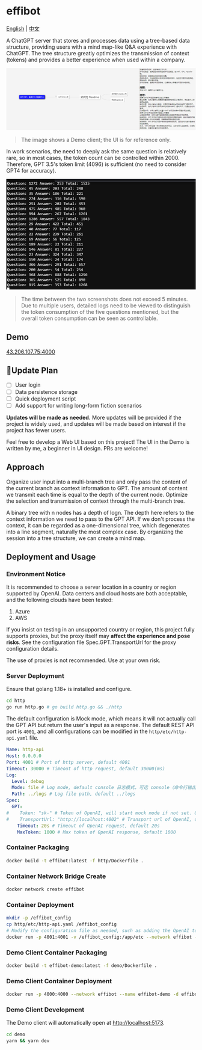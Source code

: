 # effibot

[English](./README.md) | [中文](./README_CN.md)

A ChatGPT server that stores and processes data using a tree-based data structure, providing users with a mind map-like 
Q&A experience with ChatGPT. The tree structure greatly optimizes the transmission of context (tokens) and provides 
a better experience when used within a company.

![Demo](docs/demo.png)

> The image shows a Demo client; the UI is for reference only.

In work scenarios, the need to deeply ask the same question is relatively rare, so in most cases, the token count can be 
controlled within 2000. Therefore, GPT 3.5's token limit (4096) is sufficient (no need to consider GPT4 for accuracy).

![Data](docs/data.png)

> The time between the two screenshots does not exceed 5 minutes. Due to multiple users, detailed logs need to be viewed 
> to distinguish the token consumption of the five questions mentioned, but the overall token consumption can be seen as 
> controllable.

## Demo

[43.206.107.75:4000](http://43.206.107.75:4000)

## 📢Update Plan

- [ ] User login
- [ ] Data persistence storage
- [ ] Quick deployment script
- [ ] Add support for writing long-form fiction scenarios

**Updates will be made as needed.** More updates will be provided if the project is widely used, and updates will be 
made based on interest if the project has fewer users.

Feel free to develop a Web UI based on this project! The UI in the Demo is written by me, a beginner in UI design. 
PRs are welcome!

## Approach

Organize user input into a multi-branch tree and only pass the content of the current branch as context information to 
GPT. The amount of content we transmit each time is equal to the depth of the current node. Optimize the selection and 
transmission of context through the multi-branch tree.

A binary tree with n nodes has a depth of logn. The depth here refers to the context information we need to pass to the 
GPT API. If we don't process the context, it can be regarded as a one-dimensional tree, which degenerates into a line 
segment, naturally the most complex case. By organizing the session into a tree structure, we can create a mind map.

## Deployment and Usage

### Environment Notice
It is recommended to choose a server location in a country or region supported by OpenAI. Data centers and cloud hosts 
are both acceptable, and the following clouds have been tested:
1. Azure
2. AWS

If you insist on testing in an unsupported country or region, this project fully supports proxies, but the proxy itself 
may **affect the experience and pose risks**. See the configuration file Spec.GPT.TransportUrl for the proxy 
configuration details.

The use of proxies is not recommended. Use at your own risk.

### Server Deployment

Ensure that golang 1.18+ is installed and configure.

```bash
cd http
go run http.go # go build http.go && ./http
```

The default configuration is Mock mode, which means it will not actually call the GPT API but return the user's input 
as a response. The default REST API port is `4001`, and all configurations can be modified in the 
`http/etc/http-api.yaml` file.

```yaml
Name: http-api
Host: 0.0.0.0
Port: 4001 # Port of http server, default 4001
Timeout: 30000 # Timeout of http request, default 30000(ms)
Log:
  Level: debug
  Mode: file # Log mode, default console 日志模式，可选 console（命令行输出） 或 file
  Path: ../logs # Log file path, default ../logs
Spec:
  GPT:
#    Token: "sk-" # Token of OpenAI, will start mock mode if not set. OpenAI 密钥，如果不设置则启用 mock 模式
#    TransportUrl: "http://localhost:4002" # Transport url of OpenAI, default "http://localhost:4002 代理地址，如果不设置则不启用代理
    Timeout: 20s # Timeout of OpenAI request, default 20s
    MaxToken: 1000 # Max token of OpenAI response, default 1000
```

### Container Packaging

```bash
docker build -t effibot:latest -f http/Dockerfile .
```

### Container Network Bridge Create

```bash
docker network create effibot
```

### Container Deployment

```bash
mkdir -p /effibot_config
cp http/etc/http-api.yaml /effibot_config
# Modify the configuration file as needed, such as adding the OpenAI token and change the log mode to console
docker run -p 4001:4001 -v /effibot_config:/app/etc --network effibot --name effibot -d effibot:latest
```

### Demo Client Container Packaging

```bash
docker build -t effibot-demo:latest -f demo/Dockerfile .
```

### Demo Client Container Deployment

```bash
docker run -p 4000:4000 --network effibot --name effibot-demo -d effibot-demo:latest
```

### Demo Client Development

The Demo client will automatically open at [http://localhost:5173](http://localhost:5173).

```bash
cd demo
yarn && yarn dev
```
